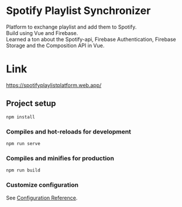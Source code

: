 # Spotify Playlist Synchronizer
Platform to exchange playlist and add them to Spotify. <br>
Build using Vue and Firebase.<br>
Learned a ton about the Spotify-api, Firebase Authentication, Firebase Storage and the Composition API in Vue.
# Link
https://spotifyplaylistplatform.web.app/

## Project setup
```
npm install
```

### Compiles and hot-reloads for development
```
npm run serve
```

### Compiles and minifies for production
```
npm run build
```

### Customize configuration
See [Configuration Reference](https://cli.vuejs.org/config/).
